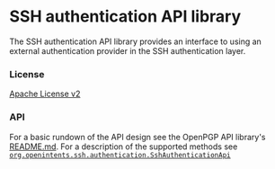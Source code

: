 # SSH authentication API library

The SSH authentication API library provides an interface to using an external authentication provider in the SSH authentication layer.

### License
[Apache License v2](https://github.com/open-keychain/openpgp-api/blob/master/LICENSE)

### API
For a basic rundown of the API design see the OpenPGP API library's [README.md](https://github.com/open-keychain/openpgp-api/blob/master/README.md).
For a description of the supported methods see [``org.openintents.ssh.authentication.SshAuthenticationApi``](https://github.com/open-keychain/open-keychain/blob/master/sshauthentication-api/src/main/java/org/openintents/ssh/authentication/SshAuthenticationApi.java)

